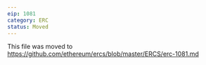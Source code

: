 ```yaml
---
eip: 1081
category: ERC
status: Moved
---
```


This file was moved to https://github.com/ethereum/ercs/blob/master/ERCS/erc-1081.md
